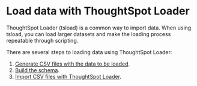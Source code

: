 # Load data with ThoughtSpot Loader

ThoughtSpot Loader \(tsload\) is a common way to import data. When using tsload, you can load larger datasets and make the loading process repeatable through scripting.

There are several steps to loading data using ThoughtSpot Loader:

1.   [Generate CSV files with the data to be loaded](generate_flat_file.html#). 
2.   [Build the schema](create_schema.html). 
3.   [Import CSV files with ThoughtSpot Loader](use_data_importer.html#). 

